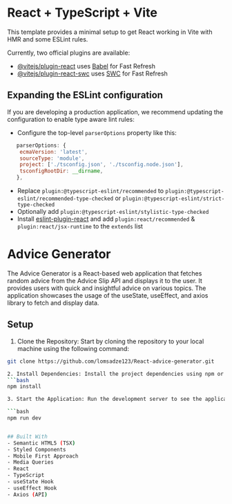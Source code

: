 # React + TypeScript + Vite

This template provides a minimal setup to get React working in Vite with HMR and some ESLint rules.

Currently, two official plugins are available:

- [@vitejs/plugin-react](https://github.com/vitejs/vite-plugin-react/blob/main/packages/plugin-react/README.md) uses [Babel](https://babeljs.io/) for Fast Refresh
- [@vitejs/plugin-react-swc](https://github.com/vitejs/vite-plugin-react-swc) uses [SWC](https://swc.rs/) for Fast Refresh

## Expanding the ESLint configuration

If you are developing a production application, we recommend updating the configuration to enable type aware lint rules:

- Configure the top-level `parserOptions` property like this:

```js
   parserOptions: {
    ecmaVersion: 'latest',
    sourceType: 'module',
    project: ['./tsconfig.json', './tsconfig.node.json'],
    tsconfigRootDir: __dirname,
   },
```

- Replace `plugin:@typescript-eslint/recommended` to `plugin:@typescript-eslint/recommended-type-checked` or `plugin:@typescript-eslint/strict-type-checked`
- Optionally add `plugin:@typescript-eslint/stylistic-type-checked`
- Install [eslint-plugin-react](https://github.com/jsx-eslint/eslint-plugin-react) and add `plugin:react/recommended` & `plugin:react/jsx-runtime` to the `extends` list

# Advice Generator 

The Advice Generator is a React-based web application that fetches random advice from the Advice Slip API and displays it to the user. It provides users with quick and insightful advice on various topics. The application showcases the usage of the useState, useEffect, and axios library to fetch and display data.

## Setup
1. Clone the Repository: Start by cloning the repository to your local machine using the following command:
```bash
git clone https://github.com/lomsadze123/React-advice-generator.git

2. Install Dependencies: Install the project dependencies using npm or yarn:
```bash
npm install

3. Start the Application: Run the development server to see the application in action:

```bash
npm run dev


## Built With
- Semantic HTML5 (TSX)
- Styled Components
- Mobile First Approach
- Media Queries
- React
- TypeScript
- useState Hook
- useEffect Hook
- Axios (API)

